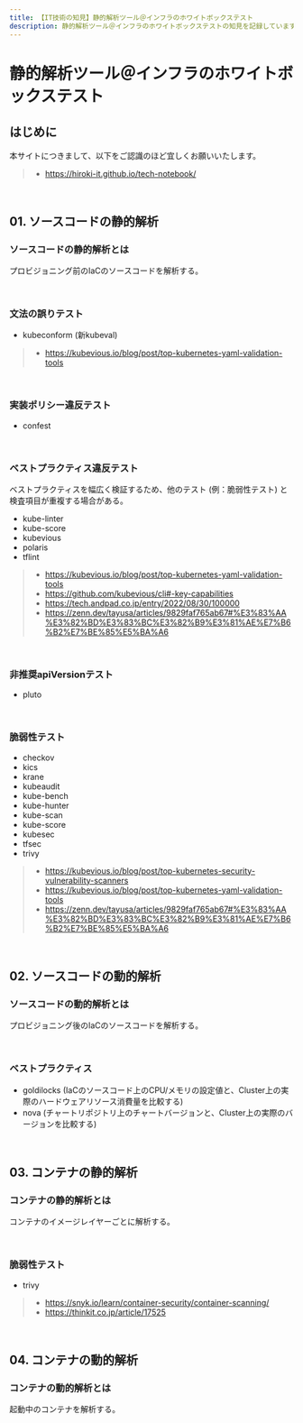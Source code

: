 ```yaml
---
title: 【IT技術の知見】静的解析ツール＠インフラのホワイトボックステスト
description: 静的解析ツール＠インフラのホワイトボックステストの知見を記録しています。
---
```


# 静的解析ツール＠インフラのホワイトボックステスト

## はじめに

本サイトにつきまして、以下をご認識のほど宜しくお願いいたします。

> - https://hiroki-it.github.io/tech-notebook/

<br>

## 01. ソースコードの静的解析

### ソースコードの静的解析とは

プロビジョニング前のIaCのソースコードを解析する。

<br>

### 文法の誤りテスト

- kubeconform (新kubeval)

> - https://kubevious.io/blog/post/top-kubernetes-yaml-validation-tools

<br>

### 実装ポリシー違反テスト

- confest

<br>

### ベストプラクティス違反テスト

ベストプラクティスを幅広く検証するため、他のテスト (例：脆弱性テスト) と検査項目が重複する場合がある。

- kube-linter
- kube-score
- kubevious
- polaris
- tflint

> - https://kubevious.io/blog/post/top-kubernetes-yaml-validation-tools
> - https://github.com/kubevious/cli#-key-capabilities
> - https://tech.andpad.co.jp/entry/2022/08/30/100000
> - https://zenn.dev/tayusa/articles/9829faf765ab67#%E3%83%AA%E3%82%BD%E3%83%BC%E3%82%B9%E3%81%AE%E7%B6%B2%E7%BE%85%E5%BA%A6

<br>

### 非推奨apiVersionテスト

- pluto

<br>

### 脆弱性テスト

- checkov
- kics
- krane
- kubeaudit
- kube-bench
- kube-hunter
- kube-scan
- kube-score
- kubesec
- tfsec
- trivy

> - https://kubevious.io/blog/post/top-kubernetes-security-vulnerability-scanners
> - https://kubevious.io/blog/post/top-kubernetes-yaml-validation-tools
> - https://zenn.dev/tayusa/articles/9829faf765ab67#%E3%83%AA%E3%82%BD%E3%83%BC%E3%82%B9%E3%81%AE%E7%B6%B2%E7%BE%85%E5%BA%A6

<br>

## 02. ソースコードの動的解析

### ソースコードの動的解析とは

プロビジョニング後のIaCのソースコードを解析する。

<br>

### ベストプラクティス

- goldilocks (IaCのソースコード上のCPU/メモリの設定値と、Cluster上の実際のハードウェアリソース消費量を比較する)
- nova (チャートリポジトリ上のチャートバージョンと、Cluster上の実際のバージョンを比較する)

<br>

## 03. コンテナの静的解析

### コンテナの静的解析とは

コンテナのイメージレイヤーごとに解析する。

<br>

### 脆弱性テスト

- trivy

> - https://snyk.io/learn/container-security/container-scanning/
> - https://thinkit.co.jp/article/17525

<br>

## 04. コンテナの動的解析

### コンテナの動的解析とは

起動中のコンテナを解析する。

<br>
